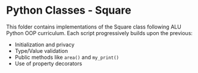 # Python Classes - Square

This folder contains implementations of the Square class following ALU Python OOP curriculum.
Each script progressively builds upon the previous:
- Initialization and privacy
- Type/Value validation
- Public methods like `area()` and `my_print()`
- Use of property decorators
